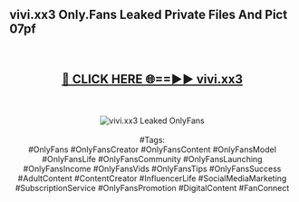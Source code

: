 <h2>vivi.xx3 Only.Fans Leaked Private Files And Pict 07pf</h2>
<br>
<div align="center">
<h2><a href="https://mediafiles.top/vivi.xx3" rel="nofollow">🔴 CLICK HERE 🌐==►► vivi.xx3</a></h2>
<br>
<br>
<a href="https://mediafiles.top/vivi.xx3" rel="nofollow" data-target="animated-image.originalLink"><img src="https://i.ibb.co.com/WyWwxjT/player-gif2.gif" alt="vivi.xx3 Leaked OnlyFans" style="max-width: 100%; display: inline-block;" data-target="animated-image.originalImage"></a>
<br><br>
#Tags:
<br>
#OnlyFans #OnlyFansCreator #OnlyFansContent #OnlyFansModel #OnlyFansLife #OnlyFansCommunity #OnlyFansLaunching #OnlyFansIncome #OnlyFansVids #OnlyFansTips #OnlyFansSuccess #AdultContent #ContentCreator #InfluencerLife #SocialMediaMarketing #SubscriptionService #OnlyFansPromotion #DigitalContent #FanConnect
</div>
<br>